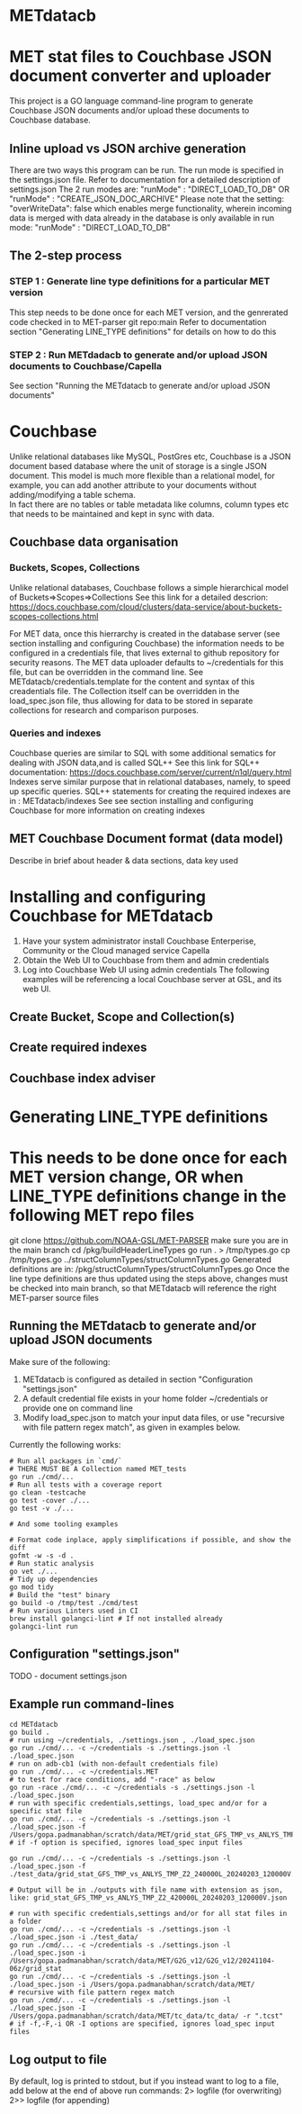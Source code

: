 # METdatacb

# MET stat files to Couchbase JSON document converter and uploader
This project is a GO language command-line program to generate Couchbase JSON documents 
and/or upload these documents to Couchbase database.
 
## Inline upload vs JSON archive generation
There are two ways this program can be run. The run mode is specified in the settings.json file.
Refer to documentation for a detailed description of settings.json 
The 2 run modes are: 
"runMode" : "DIRECT_LOAD_TO_DB"
OR
"runMode" : "CREATE_JSON_DOC_ARCHIVE"
Please note that the setting:
"overWriteData": false
which enables merge functionality, wherein incoming data is merged with data already in the database
is only available in run mode:
"runMode" : "DIRECT_LOAD_TO_DB"

## The 2-step process
### STEP 1 : Generate line type definitions for a particular MET version
This step needs to be done once for each MET version, and the genrerated code checked in to MET-parser git repo:main
Refer to documentation section "Generating LINE_TYPE definitions" for details on how to do this
### STEP 2 : Run METdadacb to generate and/or upload JSON documents to Couchbase/Capella
See section "Running the METdatacb to generate and/or upload JSON documents"

# Couchbase
Unlike relational databases like MySQL, PostGres etc, Couchbase is a JSON document based database where
the unit of storage is a single JSON document. This model is much more flexible than a relational model, 
for example, you can add another attribute to your documents without adding/modifying a table schema.  
In fact there are no tables or table metadata like columns, column types etc that needs to be maintained and
kept in sync with data. 

## Couchbase data organisation
### Buckets, Scopes, Collections
Unlike relational databases, Couchbase follows a simple hierarchical model of
Buckets=>Scopes=>Collections
See this link for a detailed descrion:
https://docs.couchbase.com/cloud/clusters/data-service/about-buckets-scopes-collections.html 

For MET data, once this hierrarchy is created in the database server (see section installing and configuring Couchbase)
the information needs to be configured in a credentials file, that lives external to github repository for security reasons.
The MET data uploader defaults to ~/credentials for this file, but can be overridden in the command line.
See METdatacb/credentials.template for the content and syntax of this creadentials file.
The Collection itself can be overridden in the load_spec.json file, thus allowing for data to be stored in separate collections
for research and comparison purposes.

### Queries and indexes
Couchbase queries are similar to SQL with some additional sematics for dealing with JSON data,and is called SQL++
See this link for SQL++ documentation:
https://docs.couchbase.com/server/current/n1ql/query.html 
Indexes serve similar purpose that in relational databases, namely, to speed up specific queries.
SQL++ statements for creating the required indexes are in : METdatacb/indexes
See see section installing and configuring Couchbase for more information on creating indexes

## MET Couchbase Document format (data model)
Describe in brief about header & data sections, data key used

# Installing and configuring Couchbase for METdatacb
1. Have your system administrator install Couchbase Enterperise, Community or the Cloud managed service Capella
2. Obtain the Web UI to Couchbase from them and admin credentials
3. Log into Couchbase Web UI using admin credentials
The following examples will be referencing a local Couchbase server at GSL, and its web UI.
## Create Bucket, Scope and Collection(s)
## Create required indexes
## Couchbase index adviser

# Generating LINE_TYPE definitions
# This needs to be done once for each MET version change, OR when LINE_TYPE definitions change in the following MET repo files
git clone https://github.com/NOAA-GSL/MET-PARSER
make sure you are in the main branch
cd  <repo path>/pkg/buildHeaderLineTypes
go run . > /tmp/types.go
cp /tmp/types.go ../structColumnTypes/structColumnTypes.go
Generated definitions are in: <repo path>/pkg/structColumnTypes/structColumnTypes.go
Once the line type definitions are thus updated using the steps above, changes must be 
checked into main branch, so that METdatacb will reference the right MET-parser source files

## Running the METdatacb to generate and/or upload JSON documents 
Make sure of the following:
1. METdatacb is configured as detailed in section "Configuration "settings.json"
2. A default credential file exists in your home folder ~/credentials or provide one on command line
3. Modify load_spec.json to match your input data files, or use "recursive with file pattern regex match", as given
in examples below.


Currently the following works:

```shell
# Run all packages in `cmd/`
# THERE MUST BE A Collection named MET_tests
go run ./cmd/...
# Run all tests with a coverage report
go clean -testcache
go test -cover ./...
go test -v ./...

# And some tooling examples

# Format code inplace, apply simplifications if possible, and show the diff
gofmt -w -s -d .
# Run static analysis
go vet ./...
# Tidy up dependencies
go mod tidy
# Build the "test" binary
go build -o /tmp/test ./cmd/test
# Run various Linters used in CI
brew install golangci-lint # If not installed already
golangci-lint run
```

## Configuration "settings.json"
TODO - document settings.json 


## Example run command-lines
```shell
cd METdatacb
go build .
# run using ~/credentials, ./settings.json , ./load_spec.json 
go run ./cmd/... -c ~/credentials -s ./settings.json -l ./load_spec.json
# run on adb-cb1 (with non-default credentials file)
go run ./cmd/... -c ~/credentials.MET
# to test for race conditions, add "-race" as below
go run -race ./cmd/... -c ~/credentials -s ./settings.json -l ./load_spec.json
# run with specific credentials,settings, load_spec and/or for a specific stat file
go run ./cmd/... -c ~/credentials -s ./settings.json -l ./load_spec.json -f /Users/gopa.padmanabhan/scratch/data/MET/grid_stat_GFS_TMP_vs_ANLYS_TMP_Z2_420000L_20240203_120000V.stat
# if -f option is specified, ignores load_spec input files

go run ./cmd/... -c ~/credentials -s ./settings.json -l ./load_spec.json -f ./test_data/grid_stat_GFS_TMP_vs_ANLYS_TMP_Z2_240000L_20240203_120000V.stat

# Output will be in ./outputs with file name with extension as json, like: grid_stat_GFS_TMP_vs_ANLYS_TMP_Z2_420000L_20240203_120000V.json

# run with specific credentials,settings and/or for all stat files in a folder
go run ./cmd/... -c ~/credentials -s ./settings.json -l ./load_spec.json -i ./test_data/
go run ./cmd/... -c ~/credentials -s ./settings.json -l ./load_spec.json -i /Users/gopa.padmanabhan/scratch/data/MET/G2G_v12/G2G_v12/20241104-06z/grid_stat
go run ./cmd/... -c ~/credentials -s ./settings.json -l ./load_spec.json -i /Users/gopa.padmanabhan/scratch/data/MET/
# recursive with file pattern regex match
go run ./cmd/... -c ~/credentials -s ./settings.json -l ./load_spec.json -I /Users/gopa.padmanabhan/scratch/data/MET/tc_data/tc_data/ -r ".tcst"
# if -f,-F,-i OR -I options are specified, ignores load_spec input files
```


## Log output to file
By default, log is printed to stdout, but if you instead want to log to a file, add below at the end of above run commands:
2> logfile (for overwriting)
2>> logfile (for appending)

